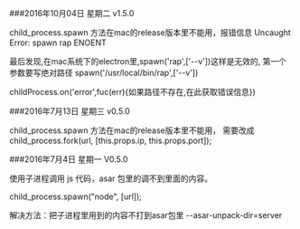 
###2016年10月04日 星期二 v1.5.0

child_process.spawn 方法在mac的release版本里不能用，报错信息 Uncaught Error: spawn rap ENOENT

最后发现,在mac系统下的electron里,spawn('rap',['--v'])这样是无效的,
第一个参数要写绝对路径 spawn('/usr/local/bin/rap',['--v'])

childProcess.on('error',fuc(err){如果路径不存在,在此获取错误信息})

###2016年7月13日 星期三 v0.5.0

child_process.spawn 方法在mac的release版本里不能用，
需要改成 child_process.fork(url, [this.props.ip, this.props.port]);

###2016年7月4日 星期一 V0.5.0

使用子进程调用 js 代码，asar 包里的调不到里面的内容。

child_process.spawn("node", [url]);

解决方法：把子进程里用到的内容不打到asar包里
--asar-unpack-dir=server